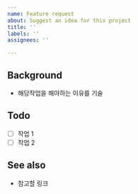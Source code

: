 ```yaml
---
name: Feature request
about: Suggest an idea for this project
title: ''
labels: ''
assignees: ''

---
```


## Background
- 해당작업을 해야하는 이유를 기술

## Todo
- [ ] 작업 1
- [ ] 작업 2

## See also
- 참고할 링크
